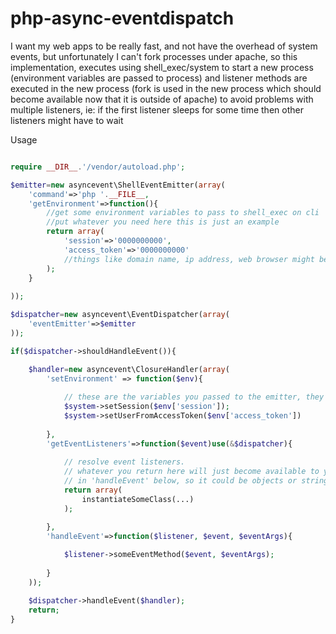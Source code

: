 # php-async-eventdispatch #

I want my web apps to be really fast, and not have the overhead of system events, but unfortunately I can't fork processes under apache, so this implementation, executes using shell_exec/system to start a new process (environment variables are passed to process) and listener methods are executed in the new process (fork is used in the new process which should become available now that it is outside of apache) to avoid problems with multiple listeners, ie: if the first listener sleeps for some time then other listeners might have to wait

Usage
```php

require __DIR__.'/vendor/autoload.php';

$emitter=new asyncevent\ShellEventEmitter(array(
	'command'=>'php '.__FILE__, 
	'getEnvironment'=>function(){
		//get some environment variables to pass to shell_exec on cli
		//put whatever you need here this is just an example
		return array(
			'session'=>'0000000000',
			'access_token'=>'0000000000'
			//things like domain name, ip address, web browser might be useful
		);
	}
	
));

$dispatcher=new asyncevent\EventDispatcher(array(
	'eventEmitter'=>$emitter
));

if($dispatcher->shouldHandleEvent()){

	$handler=new asyncevent\ClosureHandler(array(
		'setEnvironment' => function($env){
		
			// these are the variables you passed to the emitter, they came back from the command line
			$system->setSession($env['session']);
			$system->setUserFromAccessToken($env['access_token'])
			
		},
		'getEventListeners'=>function($event)use(&$dispatcher){
		
			// resolve event listeners. 
			// whatever you return here will just become available to you 
			// in 'handleEvent' below, so it could be objects or strings, ids...
			return array(
				instantiateSomeClass(...)
			);

		},
		'handleEvent'=>function($listener, $event, $eventArgs){
			
			$listener->someEventMethod($event, $eventArgs);
			
		}
	));

	$dispatcher->handleEvent($handler);
	return;
}


```
